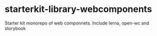 # starterkit-library-webcomponents

Starter kit monorepo of web componnets.
Include lerna, open-wc and storybook
